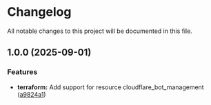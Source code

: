 # Changelog

All notable changes to this project will be documented in this file.

## 1.0.0 (2025-09-01)

### Features

* **terraform:** Add support for resource cloudflare_bot_management ([a9824a1](https://gitlab.com/terraform-child-modules-48151/terraform-cloudflare-bot_management/commit/a9824a18c5b10ec40f515cc3a538b69f3357ff88))
